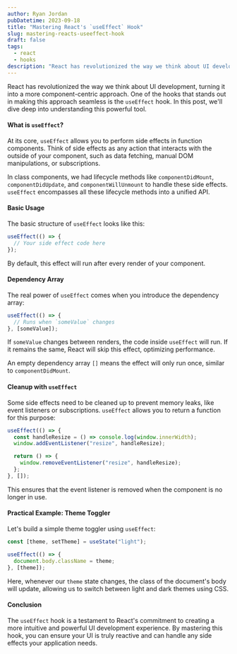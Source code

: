 ```yaml
---
author: Ryan Jordan
pubDatetime: 2023-09-18
title: "Mastering React's `useEffect` Hook"
slug: mastering-reacts-useeffect-hook
draft: false
tags:
  - react
  - hooks
description: "React has revolutionized the way we think about UI development, turning it into a more component-centric approach. One of the hooks that stands out in making this approach seamless is the `useEffect` hook."
---
```


React has revolutionized the way we think about UI development, turning it into a more component-centric approach. One of the hooks that stands out in making this approach seamless is the `useEffect` hook. In this post, we'll dive deep into understanding this powerful tool.

#### What is `useEffect`?

At its core, `useEffect` allows you to perform side effects in function components. Think of side effects as any action that interacts with the outside of your component, such as data fetching, manual DOM manipulations, or subscriptions.

In class components, we had lifecycle methods like `componentDidMount`, `componentDidUpdate`, and `componentWillUnmount` to handle these side effects. `useEffect` encompasses all these lifecycle methods into a unified API.

#### Basic Usage

The basic structure of `useEffect` looks like this:

```javascript
useEffect(() => {
  // Your side effect code here
});
```

By default, this effect will run after every render of your component.

#### Dependency Array

The real power of `useEffect` comes when you introduce the dependency array:

```javascript
useEffect(() => {
  // Runs when `someValue` changes
}, [someValue]);
```

If `someValue` changes between renders, the code inside `useEffect` will run. If it remains the same, React will skip this effect, optimizing performance.

An empty dependency array `[]` means the effect will only run once, similar to `componentDidMount`.

#### Cleanup with `useEffect`

Some side effects need to be cleaned up to prevent memory leaks, like event listeners or subscriptions. `useEffect` allows you to return a function for this purpose:

```javascript
useEffect(() => {
  const handleResize = () => console.log(window.innerWidth);
  window.addEventListener("resize", handleResize);

  return () => {
    window.removeEventListener("resize", handleResize);
  };
}, []);
```

This ensures that the event listener is removed when the component is no longer in use.

#### Practical Example: Theme Toggler

Let's build a simple theme toggler using `useEffect`:

```javascript
const [theme, setTheme] = useState("light");

useEffect(() => {
  document.body.className = theme;
}, [theme]);
```

Here, whenever our `theme` state changes, the class of the document's body will update, allowing us to switch between light and dark themes using CSS.

#### Conclusion

The `useEffect` hook is a testament to React's commitment to creating a more intuitive and powerful UI development experience. By mastering this hook, you can ensure your UI is truly reactive and can handle any side effects your application needs.
